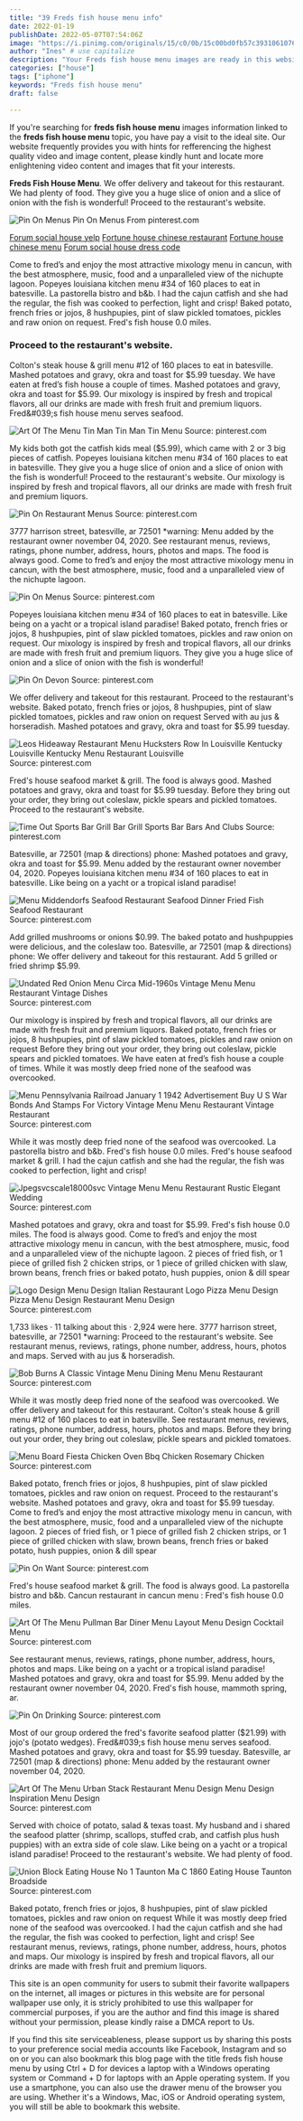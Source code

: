 ```yaml
---
title: "39 Freds fish house menu info"
date: 2022-01-19
publishDate: 2022-05-07T07:54:06Z
image: "https://i.pinimg.com/originals/15/c0/0b/15c00bd0fb57c39310610761ec8665bd.jpg"
author: "Ines" # use capitalize
description: "Your Freds fish house menu images are ready in this website. Freds fish house menu are a topic that is being searched for and liked by netizens today. You can Find and Download the Freds fish house menu files here. Get all royalty-free photos and vectors."
categories: ["house"]
tags: ["iphone"]
keywords: "Freds fish house menu"
draft: false

---
```


If you're searching for **freds fish house menu** images information linked to the **freds fish house menu** topic, you have pay a visit to the ideal  site.  Our website frequently  provides you with  hints  for refferencing  the highest  quality video and image  content, please kindly hunt and locate more enlightening video content and images  that fit your interests.

**Freds Fish House Menu**. We offer delivery and takeout for this restaurant. We had plenty of food. They give you a huge slice of onion and a slice of onion with the fish is wonderful! Proceed to the restaurant&#039;s website.

![Pin On Menus](https://i.pinimg.com/originals/d0/9a/f1/d09af1fd89ba77eab0aa9cb4309963b3.jpg "Pin On Menus")
Pin On Menus From pinterest.com

[Forum social house yelp](/forum-social-house-yelp/)
[Fortune house chinese restaurant](/fortune-house-chinese-restaurant/)
[Fortune house chinese menu](/fortune-house-chinese-menu/)
[Forum social house dress code](/forum-social-house-dress-code/)

Come to fred’s and enjoy the most attractive mixology menu in cancun, with the best atmosphere, music, food and a unparalleled view of the nichupte lagoon. Popeyes louisiana kitchen menu #34 of 160 places to eat in batesville. La pastorella bistro and b&amp;b. I had the cajun catfish and she had the regular, the fish was cooked to perfection, light and crisp! Baked potato, french fries or jojos, 8 hushpupies, pint of slaw pickled tomatoes, pickles and raw onion on request. Fred&#039;s fish house 0.0 miles.

### Proceed to the restaurant&#039;s website.

Colton&#039;s steak house &amp; grill menu #12 of 160 places to eat in batesville. Mashed potatoes and gravy, okra and toast for $5.99 tuesday. We have eaten at fred’s fish house a couple of times. Mashed potatoes and gravy, okra and toast for $5.99. Our mixology is inspired by fresh and tropical flavors, all our drinks are made with fresh fruit and premium liquors. Fred&amp;#039;s fish house menu serves seafood.


![Art Of The Menu Tin Man Tin Man Tin Menu](https://i.pinimg.com/originals/71/bc/84/71bc8439186911fac00be7b13d38947e.jpg "Art Of The Menu Tin Man Tin Man Tin Menu")
Source: pinterest.com

My kids both got the catfish kids meal ($5.99), which came with 2 or 3 big pieces of catfish. Popeyes louisiana kitchen menu #34 of 160 places to eat in batesville. They give you a huge slice of onion and a slice of onion with the fish is wonderful! Proceed to the restaurant&#039;s website. Our mixology is inspired by fresh and tropical flavors, all our drinks are made with fresh fruit and premium liquors.

![Pin On Restaurant Menus](https://i.pinimg.com/564x/e8/75/fa/e875fa0c580f68976429b79fe711f66f.jpg "Pin On Restaurant Menus")
Source: pinterest.com

3777 harrison street, batesville, ar 72501 *warning: Menu added by the restaurant owner november 04, 2020. See restaurant menus, reviews, ratings, phone number, address, hours, photos and maps. The food is always good. Come to fred’s and enjoy the most attractive mixology menu in cancun, with the best atmosphere, music, food and a unparalleled view of the nichupte lagoon.

![Pin On Menus](https://i.pinimg.com/originals/d0/9a/f1/d09af1fd89ba77eab0aa9cb4309963b3.jpg "Pin On Menus")
Source: pinterest.com

Popeyes louisiana kitchen menu #34 of 160 places to eat in batesville. Like being on a yacht or a tropical island paradise! Baked potato, french fries or jojos, 8 hushpupies, pint of slaw pickled tomatoes, pickles and raw onion on request. Our mixology is inspired by fresh and tropical flavors, all our drinks are made with fresh fruit and premium liquors. They give you a huge slice of onion and a slice of onion with the fish is wonderful!

![Pin On Devon](https://i.pinimg.com/600x315/99/00/52/990052f7a0bbef4eadbb0d6e2d98a9cf.jpg "Pin On Devon")
Source: pinterest.com

We offer delivery and takeout for this restaurant. Proceed to the restaurant&#039;s website. Baked potato, french fries or jojos, 8 hushpupies, pint of slaw pickled tomatoes, pickles and raw onion on request Served with au jus &amp; horseradish. Mashed potatoes and gravy, okra and toast for $5.99 tuesday.

![Leos Hideaway Restaurant Menu Hucksters Row In Louisville Kentucky Louisville Kentucky Menu Restaurant Louisville](https://i.pinimg.com/originals/c5/ee/da/c5eeda41e76425a3f1316b9cc8009ecb.jpg "Leos Hideaway Restaurant Menu Hucksters Row In Louisville Kentucky Louisville Kentucky Menu Restaurant Louisville")
Source: pinterest.com

Fred&#039;s house seafood market &amp; grill. The food is always good. Mashed potatoes and gravy, okra and toast for $5.99 tuesday. Before they bring out your order, they bring out coleslaw, pickle spears and pickled tomatoes. Proceed to the restaurant&#039;s website.

![Time Out Sports Bar Grill Bar Grill Sports Bar Bars And Clubs](https://i.pinimg.com/originals/73/6b/8e/736b8e9c623aa97886a88b8450b40fa1.jpg "Time Out Sports Bar Grill Bar Grill Sports Bar Bars And Clubs")
Source: pinterest.com

Batesville, ar 72501 (map &amp; directions) phone: Mashed potatoes and gravy, okra and toast for $5.99. Menu added by the restaurant owner november 04, 2020. Popeyes louisiana kitchen menu #34 of 160 places to eat in batesville. Like being on a yacht or a tropical island paradise!

![Menu Middendorfs Seafood Restaurant Seafood Dinner Fried Fish Seafood Restaurant](https://i.pinimg.com/736x/00/04/2c/00042c5bf6b7d31e0916560a07cfd139--menu-restaurants.jpg "Menu Middendorfs Seafood Restaurant Seafood Dinner Fried Fish Seafood Restaurant")
Source: pinterest.com

Add grilled mushrooms or onions $0.99. The baked potato and hushpuppies were delicious, and the coleslaw too. Batesville, ar 72501 (map &amp; directions) phone: We offer delivery and takeout for this restaurant. Add 5 grilled or fried shrimp $5.99.

![Undated Red Onion Menu Circa Mid-1960s Vintage Menu Menu Restaurant Vintage Dishes](https://i.pinimg.com/474x/c9/89/fa/c989fa6e117b96b5594d2cc4d17ad54e.jpg "Undated Red Onion Menu Circa Mid-1960s Vintage Menu Menu Restaurant Vintage Dishes")
Source: pinterest.com

Our mixology is inspired by fresh and tropical flavors, all our drinks are made with fresh fruit and premium liquors. Baked potato, french fries or jojos, 8 hushpupies, pint of slaw pickled tomatoes, pickles and raw onion on request Before they bring out your order, they bring out coleslaw, pickle spears and pickled tomatoes. We have eaten at fred’s fish house a couple of times. While it was mostly deep fried none of the seafood was overcooked.

![Menu Pennsylvania Railroad January 1 1942 Advertisement Buy U S War Bonds And Stamps For Victory Vintage Menu Menu Restaurant Vintage Restaurant](https://i.pinimg.com/originals/a9/86/d5/a986d53d18ff3b0463ca1702cba9fe2f.jpg "Menu Pennsylvania Railroad January 1 1942 Advertisement Buy U S War Bonds And Stamps For Victory Vintage Menu Menu Restaurant Vintage Restaurant")
Source: pinterest.com

While it was mostly deep fried none of the seafood was overcooked. La pastorella bistro and b&amp;b. Fred&#039;s fish house 0.0 miles. Fred&#039;s house seafood market &amp; grill. I had the cajun catfish and she had the regular, the fish was cooked to perfection, light and crisp!

![Jpegsvcscale18000svc Vintage Menu Menu Restaurant Rustic Elegant Wedding](https://i.pinimg.com/736x/88/19/ef/8819ef65e8428feede2350a18bc0b113.jpg "Jpegsvcscale18000svc Vintage Menu Menu Restaurant Rustic Elegant Wedding")
Source: pinterest.com

Mashed potatoes and gravy, okra and toast for $5.99. Fred&#039;s fish house 0.0 miles. The food is always good. Come to fred’s and enjoy the most attractive mixology menu in cancun, with the best atmosphere, music, food and a unparalleled view of the nichupte lagoon. 2 pieces of fried fish, or 1 piece of grilled fish 2 chicken strips, or 1 piece of grilled chicken with slaw, brown beans, french fries or baked potato, hush puppies, onion &amp; dill spear

![Logo Design Menu Design Italian Restaurant Logo Pizza Menu Design Pizza Menu Design Restaurant Menu Design](https://i.pinimg.com/originals/f7/da/f0/f7daf05981f1bb930195a03178e1c2e5.jpg "Logo Design Menu Design Italian Restaurant Logo Pizza Menu Design Pizza Menu Design Restaurant Menu Design")
Source: pinterest.com

1,733 likes · 11 talking about this · 2,924 were here. 3777 harrison street, batesville, ar 72501 *warning: Proceed to the restaurant&#039;s website. See restaurant menus, reviews, ratings, phone number, address, hours, photos and maps. Served with au jus &amp; horseradish.

![Bob Burns A Classic Vintage Menu Dining Menu Menu Restaurant](https://i.pinimg.com/originals/c1/a4/15/c1a4159afa5f2c04cd9781def75c5cff.jpg "Bob Burns A Classic Vintage Menu Dining Menu Menu Restaurant")
Source: pinterest.com

While it was mostly deep fried none of the seafood was overcooked. We offer delivery and takeout for this restaurant. Colton&#039;s steak house &amp; grill menu #12 of 160 places to eat in batesville. See restaurant menus, reviews, ratings, phone number, address, hours, photos and maps. Before they bring out your order, they bring out coleslaw, pickle spears and pickled tomatoes.

![Menu Board Fiesta Chicken Oven Bbq Chicken Rosemary Chicken](https://i.pinimg.com/originals/a3/4c/83/a34c8305f3c848f7eae95a43a36e773b.jpg "Menu Board Fiesta Chicken Oven Bbq Chicken Rosemary Chicken")
Source: pinterest.com

Baked potato, french fries or jojos, 8 hushpupies, pint of slaw pickled tomatoes, pickles and raw onion on request. Proceed to the restaurant&#039;s website. Mashed potatoes and gravy, okra and toast for $5.99 tuesday. Come to fred’s and enjoy the most attractive mixology menu in cancun, with the best atmosphere, music, food and a unparalleled view of the nichupte lagoon. 2 pieces of fried fish, or 1 piece of grilled fish 2 chicken strips, or 1 piece of grilled chicken with slaw, brown beans, french fries or baked potato, hush puppies, onion &amp; dill spear

![Pin On Want](https://i.pinimg.com/originals/89/82/d4/8982d4db13b8d2eea424b2cb1d4632b8.jpg "Pin On Want")
Source: pinterest.com

Fred&#039;s house seafood market &amp; grill. The food is always good. La pastorella bistro and b&amp;b. Cancun restaurant in cancun menu : Fred&#039;s fish house 0.0 miles.

![Art Of The Menu Pullman Bar Diner Menu Layout Menu Design Cocktail Menu](https://i.pinimg.com/564x/b7/09/c7/b709c7c5b610f69f97b85862dd45a990--menu-layout-menu-design.jpg "Art Of The Menu Pullman Bar Diner Menu Layout Menu Design Cocktail Menu")
Source: pinterest.com

See restaurant menus, reviews, ratings, phone number, address, hours, photos and maps. Like being on a yacht or a tropical island paradise! Mashed potatoes and gravy, okra and toast for $5.99. Menu added by the restaurant owner november 04, 2020. Fred&#039;s fish house, mammoth spring, ar.

![Pin On Drinking](https://i.pinimg.com/originals/b2/d6/06/b2d606de561eb3169e496f45a0340d72.jpg "Pin On Drinking")
Source: pinterest.com

Most of our group ordered the fred&#039;s favorite seafood platter ($21.99) with jojo&#039;s (potato wedges). Fred&amp;#039;s fish house menu serves seafood. Mashed potatoes and gravy, okra and toast for $5.99 tuesday. Batesville, ar 72501 (map &amp; directions) phone: Menu added by the restaurant owner november 04, 2020.

![Art Of The Menu Urban Stack Restaurant Menu Design Menu Design Inspiration Menu Design](https://i.pinimg.com/originals/c1/63/90/c16390bebbae4681fc2204b457919147.jpg "Art Of The Menu Urban Stack Restaurant Menu Design Menu Design Inspiration Menu Design")
Source: pinterest.com

Served with choice of potato, salad &amp; texas toast. My husband and i shared the seafood platter (shrimp, scallops, stuffed crab, and catfish plus hush puppies) with an extra side of cole slaw. Like being on a yacht or a tropical island paradise! Proceed to the restaurant&#039;s website. We had plenty of food.

![Union Block Eating House No 1 Taunton Ma C 1860 Eating House Taunton Broadside](https://i.pinimg.com/originals/15/c0/0b/15c00bd0fb57c39310610761ec8665bd.jpg "Union Block Eating House No 1 Taunton Ma C 1860 Eating House Taunton Broadside")
Source: pinterest.com

Baked potato, french fries or jojos, 8 hushpupies, pint of slaw pickled tomatoes, pickles and raw onion on request While it was mostly deep fried none of the seafood was overcooked. I had the cajun catfish and she had the regular, the fish was cooked to perfection, light and crisp! See restaurant menus, reviews, ratings, phone number, address, hours, photos and maps. Our mixology is inspired by fresh and tropical flavors, all our drinks are made with fresh fruit and premium liquors.

This site is an open community for users to submit their favorite wallpapers on the internet, all images or pictures in this website are for personal wallpaper use only, it is stricly prohibited to use this wallpaper for commercial purposes, if you are the author and find this image is shared without your permission, please kindly raise a DMCA report to Us.

If you find this site serviceableness, please support us by sharing this posts to your preference social media accounts like Facebook, Instagram and so on or you can also bookmark this blog page with the title freds fish house menu by using Ctrl + D for devices a laptop with a Windows operating system or Command + D for laptops with an Apple operating system. If you use a smartphone, you can also use the drawer menu of the browser you are using. Whether it's a Windows, Mac, iOS or Android operating system, you will still be able to bookmark this website.
